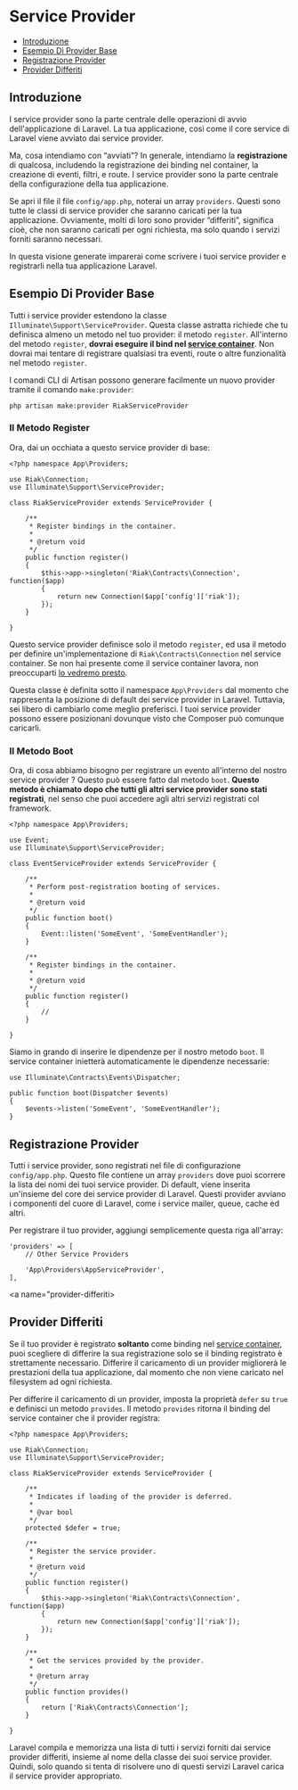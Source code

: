 # Service Provider

- [Introduzione](#introduzione)
- [Esempio Di Provider Base](#esempio-provider-base)
- [Registrazione Provider](#registrazione-provider)
- [Provider Differiti](#provider-differiti)

<a name="introduzione"></a>
## Introduzione

I service provider sono la parte centrale delle operazioni di avvio dell'applicazione di Laravel.
La tua applicazione, così come il core service di Laravel viene avviato dai service provider.

Ma, cosa intendiamo con “avviati”? In generale, intendiamo la **registrazione** di qualcosa, includendo la registrazione dei binding nel container, la creazione di eventi, filtri, e route. I service provider sono la parte centrale della configurazione della tua applicazione.

Se apri il file il file `config/app.php`, noterai un array `providers`. Questi sono tutte le classi di service provider che saranno caricati per la tua applicazione. Ovviamente, molti di loro sono provider “differiti”, significa cioè, che non saranno caricati per ogni richiesta, ma solo quando i servizi forniti saranno necessari.

In questa visione generate imparerai come scrivere i tuoi service provider e registrarli nella tua applicazione Laravel.

<a name="esempio-provider-base"></a>
## Esempio Di Provider Base

Tutti i service provider estendono la classe `Illuminate\Support\ServiceProvider`. Questa classe astratta richiede che tu definisca almeno un metodo nel tuo provider: il metodo `register`. All'interno del metodo `register`, **dovrai eseguire il bind nel [service container](/container)**. Non dovrai mai tentare di registrare qualsiasi tra eventi, route o altre funzionalità nel metodo `register`.

I comandi CLI di Artisan possono generare facilmente un nuovo provider tramite il comando `make:provider`:

	php artisan make:provider RiakServiceProvider

### Il Metodo Register

Ora, dai un occhiata a questo service provider di base:

	<?php namespace App\Providers;

	use Riak\Connection;
	use Illuminate\Support\ServiceProvider;

	class RiakServiceProvider extends ServiceProvider {

		/**
		 * Register bindings in the container.
		 *
		 * @return void
		 */
		public function register()
		{
			$this->app->singleton('Riak\Contracts\Connection', function($app)
			{
				return new Connection($app['config']['riak']);
			});
		}

	}

Questo service provider definisce solo il metodo `register`, ed usa il metodo per definire un'implementazione di `Riak\Contracts\Connection` nel service container. Se non hai presente come il service container lavora, non preoccuparti [lo vedremo presto](/container).

Questa classe è definita sotto il namespace `App\Providers` dal momento che rappresenta la posizione di default dei service provider in Laravel. Tuttavia, sei libero di cambiarlo come meglio preferisci. I tuoi service provider possono essere posizionani dovunque visto che Composer può comunque caricarli.

### Il Metodo Boot

Ora, di cosa abbiamo bisogno per registrare un evento all'interno del nostro service provider ? Questo può essere fatto dal metodo `boot`. **Questo metodo è chiamato dopo che tutti gli altri service provider sono stati registrati**, nel senso che puoi accedere agli altri servizi registrati col framework.

	<?php namespace App\Providers;

	use Event;
	use Illuminate\Support\ServiceProvider;

	class EventServiceProvider extends ServiceProvider {

		/**
		 * Perform post-registration booting of services.
		 *
		 * @return void
		 */
		public function boot()
		{
			Event::listen('SomeEvent', 'SomeEventHandler');
		}

		/**
		 * Register bindings in the container.
		 *
		 * @return void
		 */
		public function register()
		{
			//
		}

	}

Siamo in grando di inserire le dipendenze per il nostro metodo `boot`. Il service container inietterà automaticamente le dipendenze necessarie:

	use Illuminate\Contracts\Events\Dispatcher;

	public function boot(Dispatcher $events)
	{
		$events->listen('SomeEvent', 'SomeEventHandler');
	}

<a name="registrazione-provider"></a>
## Registrazione Provider

Tutti i service provider, sono registrati nel file di configurazione `config/app.php`. Questo file contiene un array `providers` dove puoi scorrere la lista dei nomi dei tuoi service provider. Di default, viene inserita un'insieme del core dei service provider di Laravel. Questi provider avviano i componenti del cuore di Laravel, come i service mailer, queue, cache ed altri.

Per registrare il tuo provider, aggiungi semplicemente questa riga all'array:

	'providers' => [
		// Other Service Providers

		'App\Providers\AppServiceProvider',
	],

<a name="provider-differiti></a>
## Provider Differiti

Se il tuo provider è registrato **soltanto** come binding nel [service container](/container), puoi scegliere di differire la sua registrazione solo se il binding registrato è strettamente necessario. Differire il caricamento di un provider migliorerà le prestazioni della tua applicazione, dal momento che non viene caricato nel filesystem ad ogni richiesta.

Per differire il caricamento di un provider, imposta la proprietà `defer` su `true` e definisci un metodo `provides`. Il metodo `provides` ritorna il binding del service container che il provider registra:

	<?php namespace App\Providers;

	use Riak\Connection;
	use Illuminate\Support\ServiceProvider;

	class RiakServiceProvider extends ServiceProvider {

		/**
		 * Indicates if loading of the provider is deferred.
		 *
		 * @var bool
		 */
		protected $defer = true;

		/**
		 * Register the service provider.
		 *
		 * @return void
		 */
		public function register()
		{
			$this->app->singleton('Riak\Contracts\Connection', function($app)
			{
				return new Connection($app['config']['riak']);
			});
		}

		/**
		 * Get the services provided by the provider.
		 *
		 * @return array
		 */
		public function provides()
		{
			return ['Riak\Contracts\Connection'];
		}

	}

Laravel compila e memorizza una lista di tutti i servizi forniti dai service provider differiti, insieme al nome della classe dei suoi service provider. Quindi, solo quando si tenta di risolvere uno di questi servizi Laravel carica il service provider appropriato.
